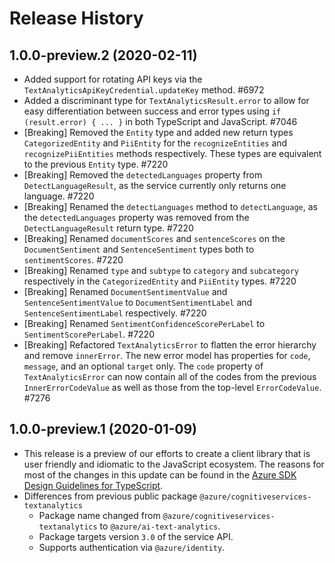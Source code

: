 # Release History

## 1.0.0-preview.2 (2020-02-11)

- Added support for rotating API keys via the `TextAnalyticsApiKeyCredential.updateKey` method. #6972
- Added a discriminant type for `TextAnalyticsResult.error` to allow for easy differentiation between success and error types using `if (result.error) { ... }` in both TypeScript and JavaScript. #7046
- [Breaking] Removed the `Entity` type and added new return types `CategorizedEntity` and `PiiEntity` for the `recognizeEntities` and `recognizePiiEntities` methods respectively. These types are equivalent to the previous `Entity` type. #7220
- [Breaking] Removed the `detectedLanguages` property from `DetectLanguageResult`, as the service currently only returns one language. #7220
- [Breaking] Renamed the `detectLanguages` method to `detectLanguage`, as the `detectedLanguages` property was removed from the `DetectLanguageResult` return type. #7220
- [Breaking] Renamed `documentScores` and `sentenceScores` on the `DocumentSentiment` and `SentenceSentiment` types both to `sentimentScores`. #7220
- [Breaking] Renamed `type` and `subtype` to `category` and `subcategory` respectively in the `CategorizedEntity` and `PiiEntity` types. #7220
- [Breaking] Renamed `DocumentSentimentValue` and `SentenceSentimentValue` to `DocumentSentimentLabel` and `SentenceSentimentLabel` respectively. #7220
- [Breaking] Renamed `SentimentConfidenceScorePerLabel` to `SentimentScorePerLabel`. #7220
- [Breaking] Refactored `TextAnalyticsError` to flatten the error hierarchy and remove `innerError`. The new error model has properties for `code`, `message`, and an optional `target` only. The `code` property of `TextAnalyticsError` can now contain all of the codes from the previous `InnerErrorCodeValue` as well as those from the top-level `ErrorCodeValue`. #7276

## 1.0.0-preview.1 (2020-01-09)

- This release is a preview of our efforts to create a client library that is user friendly and
  idiomatic to the JavaScript ecosystem. The reasons for most of the changes in this update can be found in the
  [Azure SDK Design Guidelines for TypeScript](https://azuresdkspecs.z5.web.core.windows.net/TypeScriptSpec.html).
- Differences from previous public package `@azure/cognitiveservices-textanalytics`
  - Package name changed from `@azure/cognitiveservices-textanalytics` to `@azure/ai-text-analytics`.
  - Package targets version `3.0` of the service API.
  - Supports authentication via `@azure/identity`.
